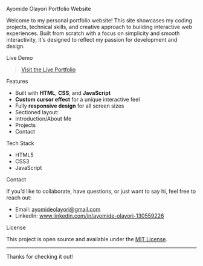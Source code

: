 Ayomide Olayori Portfolio Website

Welcome to my personal portfolio website! This site showcases my coding projects, technical skills, and creative approach to building interactive web experiences. Built from scratch with a focus on simplicity and smooth interactivity, it's designed to reflect my passion for development and design.

Live Demo

> [Visit the Live Portfolio](https://pan7her77.github.io/portfolio/)

 Features

- Built with **HTML**, **CSS**, and **JavaScript**
- **Custom cursor effect** for a unique interactive feel
- Fully **responsive design** for all screen sizes
-   Sectioned layout:
  - Introduction/About Me
  - Projects
  - Contact

Tech Stack

- HTML5
- CSS3
- JavaScript 


Contact

If you’d like to collaborate, have questions, or just want to say hi, feel free to reach out:

- Email: ayomideolayori@gmail.com
- LinkedIn: www.linkedin.com/in/ayomide-olayori-130559226

 License

This project is open source and available under the [MIT License](LICENSE).

---

Thanks for checking it out! 
